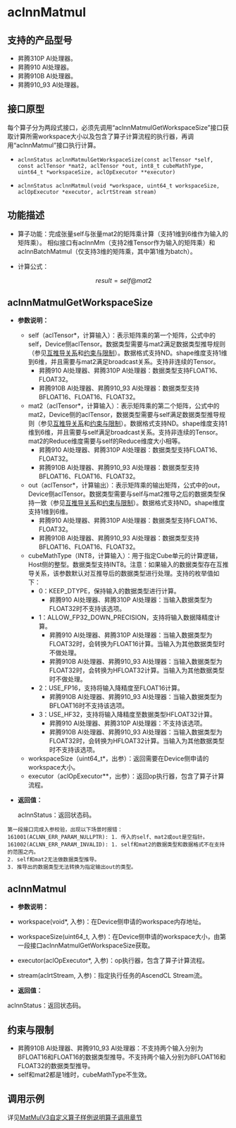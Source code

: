# aclnnMatmul

## 支持的产品型号

- 昇腾310P AI处理器。
- 昇腾910 AI处理器。
- 昇腾910B AI处理器。
- 昇腾910_93 AI处理器。

## 接口原型

每个算子分为两段式接口，必须先调用“aclnnMatmulGetWorkspaceSize”接口获取计算所需workspace大小以及包含了算子计算流程的执行器，再调用“aclnnMatmul”接口执行计算。

- `aclnnStatus aclnnMatmulGetWorkspaceSize(const aclTensor *self, const aclTensor *mat2, aclTensor *out, int8_t cubeMathType, uint64_t *workspaceSize, aclOpExecutor **executor)`

- `aclnnStatus aclnnMatmul(void *workspace, uint64_t workspaceSize, aclOpExecutor *executor, aclrtStream stream)`

## 功能描述

- 算子功能：完成张量self与张量mat2的矩阵乘计算（支持1维到6维作为输入的矩阵乘）。
  相似接口有aclnnMm（支持2维Tensor作为输入的矩阵乘）和aclnnBatchMatmul（仅支持3维的矩阵乘，其中第1维为batch）。
- 计算公式：

  $$
  result=self @ mat2
  $$

## aclnnMatmulGetWorkspaceSize
- **参数说明：**

  - self（aclTensor*，计算输入）：表示矩阵乘的第一个矩阵，公式中的self，Device侧aclTensor。数据类型需要与mat2满足数据类型推导规则（参见[互推导关系](./互推导关系.md)和[约束与限制](#约束与限制)）。数据格式支持ND。shape维度支持1维到6维，并且需要与mat2满足broadcast关系。支持非连续的Tensor。
    - 昇腾910 AI处理器、昇腾310P AI处理器：数据类型支持FLOAT16、FLOAT32。
    - 昇腾910B AI处理器、昇腾910_93 AI处理器：数据类型支持BFLOAT16、FLOAT16、FLOAT32。
  - mat2（aclTensor*，计算输入）：表示矩阵乘的第二个矩阵，公式中的mat2，Device侧的aclTensor，数据类型需要与self满足数据类型推导规则（参见[互推导关系](./互推导关系.md)和[约束与限制](#约束与限制)）。数据格式支持ND。shape维度支持1维到6维，并且需要与self满足broadcast关系。支持非连续的Tensor。mat2的Reduce维度需要与self的Reduce维度大小相等。
    - 昇腾910 AI处理器、昇腾310P AI处理器：数据类型支持FLOAT16、FLOAT32。
    - 昇腾910B AI处理器、昇腾910_93 AI处理器：数据类型支持BFLOAT16、FLOAT16、FLOAT32。
  - out（aclTensor*，计算输出）：表示矩阵乘的输出矩阵，公式中的out，Device侧aclTensor。数据类型需要与self与mat2推导之后的数据类型保持一致（参见[互推导关系](./互推导关系.md)和[约束与限制](#约束与限制)）。数据格式支持ND。shape维度支持1维到6维。
    - 昇腾910 AI处理器、昇腾310P AI处理器：数据类型支持FLOAT16、FLOAT32。
    - 昇腾910B AI处理器、昇腾910_93 AI处理器：数据类型支持BFLOAT16、FLOAT16、FLOAT32。
  - cubeMathType（INT8，计算输入）：用于指定Cube单元的计算逻辑，Host侧的整型。数据类型支持INT8。注意：如果输入的数据类型存在互推导关系，该参数默认对互推导后的数据类型进行处理。支持的枚举值如下：
    * 0：KEEP_DTYPE，保持输入的数据类型进行计算。
      * 昇腾910 AI处理器、昇腾310P AI处理器：当输入数据类型为FLOAT32时不支持该选项。
    * 1：ALLOW_FP32_DOWN_PRECISION，支持将输入数据降精度计算。
      * 昇腾910 AI处理器、昇腾310P AI处理器：当输入数据类型为FLOAT32时，会转换为FLOAT16计算。当输入为其他数据类型时不做处理。
      * 昇腾910B AI处理器、昇腾910_93 AI处理器：当输入数据类型为FLOAT32时，会转换为HFLOAT32计算。当输入为其他数据类型时不做处理。
    * 2：USE_FP16，支持将输入降精度至FLOAT16计算。
      * 昇腾910B AI处理器、昇腾910_93 AI处理器：当输入数据类型为BFLOAT16时不支持该选项。
    * 3：USE_HF32，支持将输入降精度至数据类型HFLOAT32计算。
      * 昇腾910 AI处理器、昇腾310P AI处理器：不支持该选项。
      * 昇腾910B AI处理器、昇腾910_93 AI处理器：当输入数据类型为FLOAT32时，会转换为HFLOAT32计算。当输入为其他数据类型时不支持该选项。
  - workspaceSize（uint64_t*，出参）：返回需要在Device侧申请的workspace大小。
  - executor（aclOpExecutor**，出参）：返回op执行器，包含了算子计算流程。

- **返回值：**

  aclnnStatus：返回状态码。

```
第一段接口完成入参校验，出现以下场景时报错：
161001(ACLNN_ERR_PARAM_NULLPTR): 1. 传入的self、mat2或out是空指针。
161002(ACLNN_ERR_PARAM_INVALID): 1. self和mat2的数据类型和数据格式不在支持的范围之内。
2. self和mat2无法做数据类型推导。
3. 推导出的数据类型无法转换为指定输出out的类型。
```


## aclnnMatmul

- **参数说明：**

- workspace(void*, 入参)：在Device侧申请的workspace内存地址。
- workspaceSize(uint64_t, 入参)：在Device侧申请的workspace大小，由第一段接口aclnnMatmulGetWorkspaceSize获取。
- executor(aclOpExecutor*, 入参)：op执行器，包含了算子计算流程。
- stream(aclrtStream, 入参)：指定执行任务的AscendCL Stream流。

- **返回值：**

aclnnStatus：返回状态码。

## 约束与限制
- 昇腾910B AI处理器、昇腾910_93 AI处理器：不支持两个输入分别为BFLOAT16和FLOAT16的数据类型推导。不支持两个输入分别为BFLOAT16和FLOAT32的数据类型推导。
- self和mat2都是1维时，cubeMathType不生效。

## 调用示例

详见[MatMulV3自定义算子样例说明算子调用章节](../README.md#算子调用)

